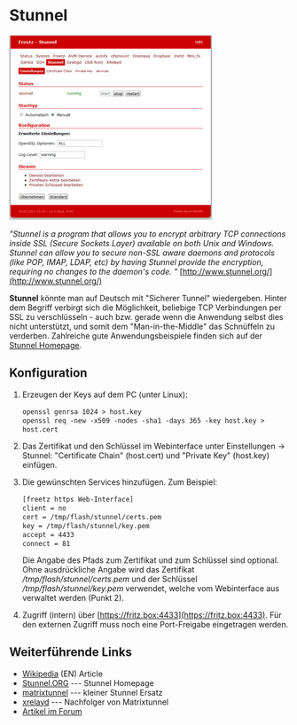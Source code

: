 Stunnel
=======

[![Stunnel Webinterface](../../docs/screenshots/202_md.png)](../../docs/screenshots/202.png)

*"Stunnel is a program that allows you to encrypt arbitrary TCP
connections inside SSL (Secure Sockets Layer) available on both Unix and
Windows. Stunnel can allow you to secure non-SSL aware daemons and
protocols (like POP, IMAP, LDAP, etc) by having Stunnel provide the
encryption, requiring no changes to the daemon's code. "*
[http://www.stunnel.org/](http://www.stunnel.org/)

**Stunnel** könnte man auf Deutsch mit "Sicherer Tunnel" wiedergeben.
Hinter dem Begriff verbirgt sich die Möglichkeit, beliebige TCP
Verbindungen per SSL zu verschlüsseln - auch bzw. gerade wenn die
Anwendung selbst dies nicht unterstützt, und somit dem
"Man-in-the-Middle" das Schnüffeln zu verderben. Zahlreiche gute
Anwendungsbeispiele finden sich auf der [Stunnel
Homepage](http://www.stunnel.org/examples/).

Konfiguration
-------------

1.  Erzeugen der Keys auf dem PC (unter Linux):

    ``` 
    openssl genrsa 1024 > host.key
    openssl req -new -x509 -nodes -sha1 -days 365 -key host.key > host.cert
    ```

2.  Das Zertifikat und den Schlüssel im Webinterface unter Einstellungen
    → Stunnel: "Certificate Chain" (host.cert) und "Private Key"
    (host.key) einfügen.

<!-- -->

3.  Die gewünschten Services hinzufügen. Zum Beispiel:

    ``` 
    [freetz https Web-Interface]
    client = no
    cert = /tmp/flash/stunnel/certs.pem
    key = /tmp/flash/stunnel/key.pem
    accept = 4433
    connect = 81
    ```

    Die Angabe des Pfads zum Zertifikat und zum Schlüssel sind optional.
    Ohne ausdrückliche Angabe wird das Zertifikat
    */tmp/flash/stunnel/certs.pem* und der Schlüssel
    */tmp/flash/stunnel/key.pem* verwendet, welche vom Webinterface aus
    verwaltet werden (Punkt 2).

<!-- -->

4.  Zugriff (intern) über
    [https://fritz.box:4433](https://fritz.box:4433).
    Für den externen Zugriff muss noch eine Port-Freigabe eingetragen
    werden.

Weiterführende Links
--------------------

-   [Wikipedia](http://en.wikipedia.org/wiki/Stunnel)
    (EN) Article
-   [Stunnel.ORG](http://www.stunnel.org/) ---
    Stunnel Homepage
-   [matrixtunnel](../matrixtunnel/README.md) --- kleiner Stunnel Ersatz
-   [xrelayd](../xrelayd/README.md) --- Nachfolger von Matrixtunnel
-   [Artikel im
    Forum](http://www.ip-phone-forum.de/showthread.php?t=123174)

